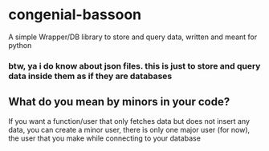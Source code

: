 # congenial-bassoon
A simple Wrapper/DB library to store and query data, written and meant for python

### btw, ya i do know about json files. this is just to store and query data inside them as if they are databases


## What do you mean by minors in your code?
If you want a function/user that only fetches data but does not insert any data, you can create a minor user, there is only one major user (for now), the user that you make while connecting to your database
